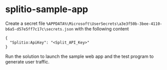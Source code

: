 # splitio-sample-app

Create a secret file `%APPDATA%\Microsoft\UserSecrets\a3e3f50b-3bee-4110-b6a5-d57e5ff7c17c\secrets.json` with the following content

```
{
  "Splitio:ApiKey": "<Split_API_Key>"
}
```

Run the solution to launch the sample web app and the test program to generate user traffic.
